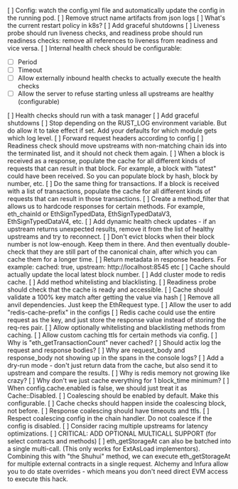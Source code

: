 [ ] Config: watch the config.yml file and automatically update the config in the running pod.
[ ] Remove struct name artifacts from json logs
[ ] What's the current restart policy in k8s?
[ ] Add graceful shutdowns
[ ] Liveness probe should run liveness checks, and readiness probe should run readiness checks: remove all references to liveness from readiness and vice versa.
[ ] Internal health check should be configurable:

- [ ] Period
- [ ] Timeout
- [ ] Allow externally inbound health checks to actually execute the health checks
- [ ] Allow the server to refuse starting unless all upstreams are healthy (configurable)

[ ] Health checks should run with a task manager
[ ] Add graceful shutdowns
[ ] Stop depending on the RUST_LOG environment variable. But do allow it to take effect if set. Add your defaults for which module gets which log level.
[ ] Forward request headers according to config
[ ] Readiness check should move upstreams with non-matching chain ids into the terminated list, and it should not check them again.
[ ] When a block is received as a response, populate the cache for all different kinds of requests that can result in that block. For example, a block with "latest" could have been received. So you can populate block by hash, block by number, etc.
[ ] Do the same thing for transactions. If a block is received with a list of transactions, populate the cache for all different kinds of requests that can result in those transactions.
[ ] Create a method_filter that allows us to hardcode responses for certain methods. For example, eth_chainId or EthSignTypedData, EthSignTypedDataV3, EthSignTypedDataV4, etc.
[ ] Add dynamic health check updates - if an upstream returns unexpected results, remove it from the list of healthy upstreams and try to reconnect.
[ ] Don't evict blocks when their block number is not low-enough. Keep them in there. And then eventually double-check that they are still part of the canonical chain, after which you can cache them for a longer time.
[ ] Return metadata in response headers. For example: cached: true, upstream: http://localhost:8545 etc
[ ] Cache should actually update the local latest block number.
[ ] Add cluster mode to redis cache.
[ ] Add method whitelisting and blacklisting.
[ ] Readiness probe should check that the cache is ready and accessible.
[ ] Cache should validate a 100% key match after getting the value via hash
[ ] Remove all anvil dependencies. Just keep the EthRequest type.
[ ] Allow the user to add "redis-cache-prefix" in the configs
[ ] Redis cache could use the entire request as the key, and just store the response value instead of storing the req-res pair.
[ ] Allow optionally whitelisting and blacklisting methods from caching.
[ ] Allow custom caching ttls for certain methods via config.
[ ] Why is "eth_getTransactionCount" never cached?
[ ] Should actix log the request and response bodies?
[ ] Why are request_body and response_body not showing up in the spans in the console logs?
[ ] Add a dry-run mode - don't just return data from the cache, but also send it to upstream and compare the results.
[ ] Why is redis memory not growing like crazy?
[ ] Why don't we just cache everything for 1 block_time minimum?
[ ] When config.cache.enabled is false, we should just treat it as Cache::Disabled.
[ ] Coalescing should be enabled by default. Make this configurable.
[ ] Cache checks should happen inside the coalescing block, not before.
[ ] Response coalescing should have timeouts and ttls.
[ ] Respect coalescing config in the chain handler. Do not coalesce if the config is disabled.
[ ] Consider racing multiple upstreams for latency optimizations.
[ ] CRITICAL: ADD OPTIONAL MULTICALL SUPPORT (for select contracts and methods)
[ ] eth_getStorageAt can also be batched into a single multi-call. (This only works for ExtAsLoad implementors). Combining this with "the Shuhui" method, we can execute eth_getStorageAt for multiple external contracts in a single request. Alchemy and Infura allow you to do state overrides - which means you don't need direct EVM access to execute this hack.
